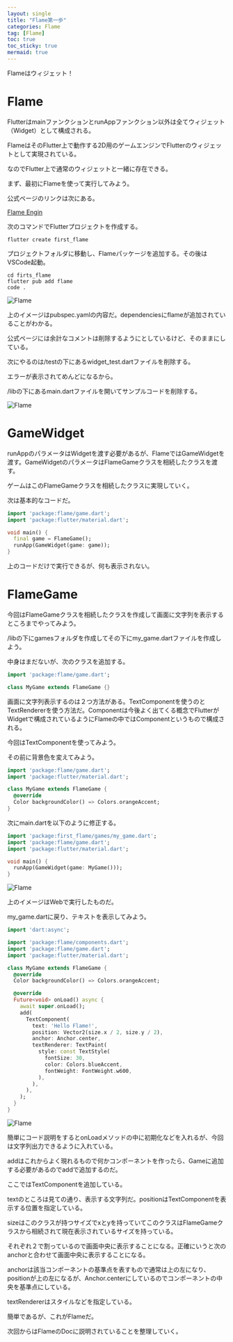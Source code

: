 ```yaml
---
layout: single
title: "Flame第一歩"
categories: Flame
tag: [Flame]
toc: true
toc_sticky: true
mermaid: true
---
```

Flameはウィジェット！

# Flame

FlutterはmainファンクションとrunAppファンクション以外は全てウィジェット（Widget）として構成される。

FlameはそのFlutter上で動作する2D用のゲームエンジンでFlutterのウィジェットとして実現されている。

なのでFlutter上で通常のウィジェットと一緒に存在できる。

まず、最初にFlameを使って実行してみよう。

公式ページのリンクは次にある。

[Flame Engin](https://flame-engine.org/)

次のコマンドでFlutterプロジェクトを作成する。

```shell
flutter create first_flame
```

プロジェクトフォルダに移動し、Flameパッケージを追加する。その後はVSCode起動。

```shell
cd firts_flame
flutter pub add flame
code .
```

![Flame](/assets/images/2024-01-28-002/image001.png)

上のイメージはpubspec.yamlの内容だ。dependenciesにflameが追加されていることがわかる。

公式ページには余計なコメントは削除するようにとしているけど、そのままにしている。

次にやるのは/testの下にあるwidget_test.dartファイルを削除する。

エラーが表示されてめんどになるから。

/libの下にあるmain.dartファイルを開いてサンプルコードを削除する。

![Flame](/assets/images/2024-01-28-002/image002.png)

# GameWidget

runAppのパラメータはWidgetを渡す必要があるが、FlameではGameWidgetを渡す。GameWidgetのパラメータはFlameGameクラスを相続したクラスを渡す。

ゲームはこのFlameGameクラスを相続したクラスに実現していく。

次は基本的なコードだ。

```dart
import 'package:flame/game.dart';
import 'package:flutter/material.dart';

void main() {
  final game = FlameGame();
  runApp(GameWidget(game: game));
}
```

上のコードだけで実行できるが、何も表示されない。

# FlameGame

今回はFlameGameクラスを相続したクラスを作成して画面に文字列を表示するところまでやってみよう。

/libの下にgamesフォルダを作成してその下にmy_game.dartファイルを作成しよう。

中身はまだないが、次のクラスを追加する。

```dart
import 'package:flame/game.dart';

class MyGame extends FlameGame {}
```

画面に文字列表示するのは２つ方法がある。TextComponentを使うのとTextRendererを使う方法だ。Componentは今後よく出てくる概念でFlutterがWidgetで構成されているようにFlameの中ではComponentというもので構成される。

今回はTextComponentを使ってみよう。

その前に背景色を変えてみよう。

```dart
import 'package:flame/game.dart';
import 'package:flutter/material.dart';

class MyGame extends FlameGame {
  @override
  Color backgroundColor() => Colors.orangeAccent;
}
```

次にmain.dartを以下のように修正する。

```dart
import 'package:first_flame/games/my_game.dart';
import 'package:flame/game.dart';
import 'package:flutter/material.dart';

void main() {
  runApp(GameWidget(game: MyGame()));
}
```

![Flame](/assets/images/2024-01-28-002/image003.png)

上のイメージはWebで実行したものだ。

my_game.dartに戻り、テキストを表示してみよう。

```dart
import 'dart:async';

import 'package:flame/components.dart';
import 'package:flame/game.dart';
import 'package:flutter/material.dart';

class MyGame extends FlameGame {
  @override
  Color backgroundColor() => Colors.orangeAccent;

  @override
  Future<void> onLoad() async {
    await super.onLoad();
    add(
      TextComponent(
        text: 'Hello Flame!',
        position: Vector2(size.x / 2, size.y / 2),
        anchor: Anchor.center,
        textRenderer: TextPaint(
          style: const TextStyle(
            fontSize: 30,
            color: Colors.blueAccent,
            fontWeight: FontWeight.w600,
          ),
        ),
      ),
    );
  }
}
```

![Flame](/assets/images/2024-01-28-002/image004.png)

簡単にコード説明をするとonLoadメソッドの中に初期化などを入れるが、今回は文字列出力できるように入れている。

addはこれからよく現れるもので何かコンポーネントを作ったら、Gameに追加する必要があるのでaddで追加するのだ。

ここではTextComponentを追加している。

textのところは見ての通り、表示する文字列だ。positionはTextComponentを表示する位置を指定している。

sizeはこのクラスが持つサイズでxとyを持っていてこのクラスはFlameGameクラスから相続されて現在表示されているサイズを持っている。

それぞれ２で割っているので画面中央に表示することになる。正確にいうと次のanchorと合わせて画面中央に表示することになる。

anchorは該当コンポーネントの基準点を表すもので通常は上の左になり、positionが上の左になるが、Anchor.centerにしているのでコンポーネントの中央を基準点にしている。

textRendererはスタイルなどを指定している。

簡単であるが、これがFlameだ。

次回からはFlameのDocに説明されていることを整理していく。
